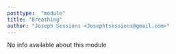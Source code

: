 ```yaml
---
posttype:  "module"  
title: "Breathing"
author: "Joseph Sessions <Josephtsessions@gmail.com>"
---
```

No info available about this module

